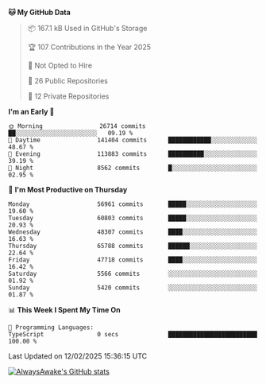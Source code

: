 <!--START_SECTION:waka-->
**🐱 My GitHub Data** 

> 📦 167.1 kB Used in GitHub's Storage 
 > 
> 🏆 107 Contributions in the Year 2025
 > 
> 🚫 Not Opted to Hire
 > 
> 📜 26 Public Repositories 
 > 
> 🔑 12 Private Repositories 
 > 
**I'm an Early 🐤** 

```text
🌞 Morning                26714 commits       ██░░░░░░░░░░░░░░░░░░░░░░░   09.19 % 
🌆 Daytime                141404 commits      ████████████░░░░░░░░░░░░░   48.67 % 
🌃 Evening                113883 commits      ██████████░░░░░░░░░░░░░░░   39.19 % 
🌙 Night                  8562 commits        █░░░░░░░░░░░░░░░░░░░░░░░░   02.95 % 
```
📅 **I'm Most Productive on Thursday** 

```text
Monday                   56961 commits       █████░░░░░░░░░░░░░░░░░░░░   19.60 % 
Tuesday                  60803 commits       █████░░░░░░░░░░░░░░░░░░░░   20.93 % 
Wednesday                48307 commits       ████░░░░░░░░░░░░░░░░░░░░░   16.63 % 
Thursday                 65788 commits       ██████░░░░░░░░░░░░░░░░░░░   22.64 % 
Friday                   47718 commits       ████░░░░░░░░░░░░░░░░░░░░░   16.42 % 
Saturday                 5566 commits        ░░░░░░░░░░░░░░░░░░░░░░░░░   01.92 % 
Sunday                   5420 commits        ░░░░░░░░░░░░░░░░░░░░░░░░░   01.87 % 
```


📊 **This Week I Spent My Time On** 

```text
💬 Programming Languages: 
TypeScript               0 secs              █████████████████████████   100.00 % 
```


 Last Updated on 12/02/2025 15:36:15 UTC
<!--END_SECTION:waka-->

[![AlwaysAwake's GitHub stats](https://github-readme-stats.vercel.app/api?username=AlwaysAwake&show_icons=true&theme=github_dark&count_private=true)](https://github.com/AlwaysAwake/AlwaysAwake)
